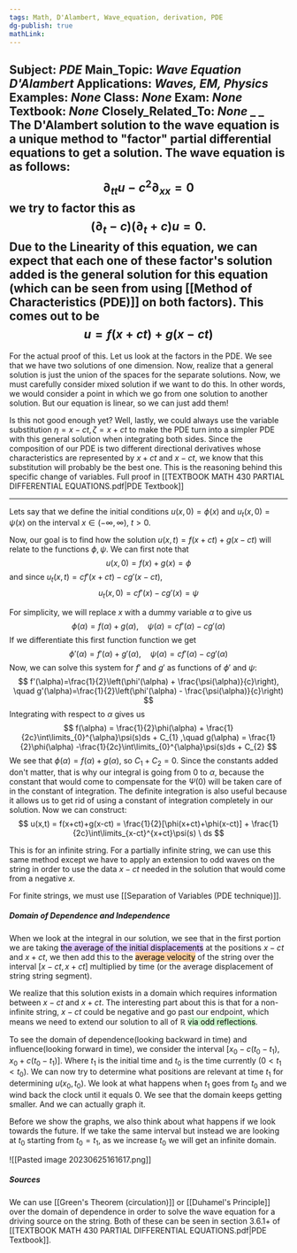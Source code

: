 ```yaml
---
tags: Math, D'Alambert, Wave_equation, derivation, PDE
dg-publish: true
mathLink: 
---
```

Subject: _PDE_
Main\_Topic: _Wave Equation D'Alambert_
Applications: _Waves, EM, Physics_
Examples: _None_
Class: _None_
Exam: _None_
Textbook: _None_
Closely\_Related\_To: _None_
_
_
The D'Alambert solution to the wave equation is a unique method to "factor" partial differential equations to get a solution. The wave equation is as follows:
$$
\partial_{tt}u - c^{2}\partial_{xx}=0
$$
we try to factor this as 
$$
(\partial_t-c)(\partial_{t}+c)u= 0.
$$
Due to the Linearity of this equation, we can expect that each one of these factor's solution added is the general solution for this equation (which can be seen from using [[Method of Characteristics (PDE)]] on both factors). This comes out to be 
$$
u=f(x+ct)+g(x-ct)
$$
---
For the actual proof of this. Let us look at the factors in the PDE. We see that we have two solutions of one dimension. Now, realize that a general solution is just the union of the spaces for the separate solutions. Now, we must carefully consider mixed solution if we want to do this. In other words, we would consider a point in which we go from one solution to another solution. But our equation is linear, so we can just add them! 

Is this not good enough yet? Well, lastly, we could always use the variable substitution $\eta=x-ct, \zeta=x+ct$ to make the PDE turn into a simpler PDE with this general solution when integrating both sides. Since the composition of our PDE is two different directional derivatives whose characteristics are represented by $x+ct$ and $x-ct$, we know that this substitution will probably be the best one. This is the reasoning behind this specific change of variables. Full proof in [[TEXTBOOK MATH 430 PARTIAL DIFFERENTIAL EQUATIONS.pdf|PDE Textbook]]

---
Lets say that we define the initial conditions $u(x,0)=\phi(x)$ and $u_{t}(x,0)=\psi(x)$ on the interval $x \in (-\infty, \infty), \ t>0$.

Now, our goal is to find how the solution $u(x,t)=f(x+ct)+g(x-ct)$ will relate to the functions $\phi, \psi$. We can first note that
$$
u(x,0) = f(x)+g(x) = \phi
$$
and since $u_{t}(x,t)=cf'(x+ct)-cg'(x-ct)$, 
$$
u_{t}(x,0) = cf'(x)-cg'(x) = \psi
$$

For simplicity, we will replace $x$ with a dummy variable $\alpha$ to give us
$$
\phi(\alpha) = f(\alpha)+g(\alpha), \quad \psi(\alpha)=cf'(\alpha)-cg'(\alpha)
$$
If we differentiate this first function function we get
$$
\phi'(\alpha) = f'(\alpha) + g'(\alpha), \quad \psi(\alpha) = cf'(\alpha)-cg'(\alpha)$$
Now, we can solve this system for $f'$ and $g'$ as functions of $\phi'$ and $\psi$:
$$
f'(\alpha)=\frac{1}{2}\left(\phi'(\alpha) + \frac{\psi(\alpha)}{c}\right), \quad g'(\alpha)=\frac{1}{2}\left(\phi'(\alpha) - \frac{\psi(\alpha)}{c}\right)
$$
Integrating with respect to $\alpha$ gives us
$$
f(\alpha) = \frac{1}{2}\phi(\alpha) + \frac{1}{2c}\int\limits_{0}^{\alpha}\psi(s)ds + C_{1} ,\quad g(\alpha) = \frac{1}{2}\phi(\alpha) -\frac{1}{2c}\int\limits_{0}^{\alpha}\psi(s)ds + C_{2}
$$
We see that $\phi(\alpha)=f(\alpha)+g(\alpha)$, so $C_{1}+C_{2}=0$. Since the constants added don't matter, that is why our integral is going from $0$ to $\alpha$, because the constant that would come to compensate for the $\Psi(0)$ will be taken care of in the constant of integration. The definite integration is also useful because it allows us to get rid of using a constant of integration completely in our solution. Now we can construct:
$$
u(x,t) = f(x+ct)+g(x-ct) = \frac{1}{2}[\phi(x+ct)+\phi(x-ct)] + \frac{1}{2c}\int\limits_{x-ct}^{x+ct}\psi(s) \ ds
$$

This is for an infinite string. For a partially infinite string, we can use this same method except we have to apply an extension to odd waves on the string in order to use the data $x-ct$ needed in the solution that would come from a negative $x$.

For finite strings, we must use [[Separation of Variables (PDE technique)]]. 


##### Domain of Dependence and Independence
When we look at the integral in our solution, we see that in the first portion we are taking <mark style="background: #D2B3FFA6;">the average of the initial displacements</mark> at the positions $x-ct$ and $x+ct$, we then add this to the <mark style="background: #FFB86CA6;">average velocity</mark> of the string over the interval $[x-ct,x+ct]$ multiplied by time (or the average displacement of string string segment).

We realize that this solution exists in a domain which requires information between $x-ct$ and $x+ct$. The interesting part about this is that for a non-infinite string, $x-ct$ could be negative and go past our endpoint, which means we need to extend our solution to all of $\mathbb{R}$ <mark style="background: #BBFABBA6;">via odd reflections</mark>. 

To see the domain of dependence(looking backward in time) and influence(looking forward in time), we consider the interval $[x_{0}-c(t_{0}-t_{1}),x_{0}+c(t_{0}-t_{1})]$. Where $t_{1}$ is the initial time and $t_{0}$ is the time currently ($0<t_{1} <t_{0}$). We can now try to determine what positions are relevant at time $t_{1}$ for determining $u(x_{0},t_{0})$. We look at what happens when $t_{1}$ goes from $t_{0}$ and we wind back the clock until it equals $0$. We see that the domain keeps getting smaller. And we can actually graph it.

Before we show the graphs, we also think about what happens if we look towards the future. If we take the same interval but instead we are looking at $t_{0}$ starting from $t_{0}=t_{1}$, as we increase $t_{0}$ we will get an infinite domain.  

![[Pasted image 20230625161617.png]]

##### Sources
We can use [[Green's Theorem (circulation)]] or [[Duhamel's Principle]] over the domain of dependence in order to solve the wave equation for a driving source on the string. Both of these can be seen in section 3.6.1+ of [[TEXTBOOK MATH 430 PARTIAL DIFFERENTIAL EQUATIONS.pdf|PDE Textbook]].